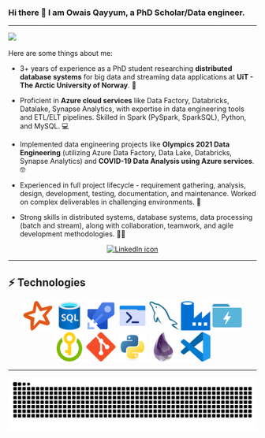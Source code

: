 ### Hi there 👋 I am Owais Qayyum, a PhD Scholar/Data engineer.
---
[![](https://visitcount.itsvg.in/api?id=aviavinashkr&icon=0&color=0)](https://visitcount.itsvg.in)

<!--
<div align="center">
  <img src="https://github-readme-stats.vercel.app/api?username=drowaisqayyum&hide_title=false&hide_rank=false&show_icons=true&include_all_commits=true&count_private=true&disable_animations=false&theme=dracula&locale=en&hide_border=false&order=1" height="150" alt="stats graph"  />
  <img src="https://github-readme-stats.vercel.app/api/top-langs?username=drowaisqayyum&locale=en&hide_title=false&layout=compact&card_width=320&langs_count=5&theme=dracula&hide_border=false&order=2" height="150" alt="languages graph"  />
</div>
-->

<!-- **drowaisqayyum/drowaisqayyum** is a ✨ _special_ ✨ repository because its `README.md` (this file) appears on your GitHub profile. -->

Here are some things about me:

- 3+ years of experience as a PhD student researching **distributed database systems** for big data and streaming data applications at **UiT - The Arctic University of Norway**. 🏢

- Proficient in **Azure cloud services** like Data Factory, Databricks, Datalake, Synapse Analytics, with expertise in data engineering tools and ETL/ELT pipelines. Skilled in Spark (PySpark, SparkSQL), Python, and MySQL. 💻

- Implemented data engineering projects like **Olympics 2021 Data Engineering** (utilizing Azure Data Factory, Data Lake, Databricks, Synapse Analytics) and **COVID-19 Data Analysis using Azure services**. 🤓

- Experienced in full project lifecycle - requirement gathering, analysis, design, development, testing, documentation, and maintenance. Worked on complex deliverables in challenging environments. 🚀

- Strong skills in distributed systems, database systems, data processing (batch and stream), along with collaboration, teamwork, and agile development methodologies. 🧑‍💻
  
<p align="middle"><a href="https://www.linkedin.com/in/owaisqayum/" title="Connect on LinkedIn"><img src="https://img.shields.io/badge/linkedin-%230077B5.svg?&style=for-the-badge&logo=linkedin&logoColor=white" alt="LinkedIn icon"/></a>
</p>

***

## ⚡ Technologies

<p align="middle">
  <img src="https://github.com/drowaisqayyum/drowaisqayyum/blob/main/assets/Apache%20Spark.png" alt="Apache-Spart" width="60" height="60"/>
  <img src="https://github.com/drowaisqayyum/drowaisqayyum/blob/main/assets/Azure%20SQL%20Database.png" alt="Azure-Database" width="60" height="60"/>
  <img src="https://github.com/aviavinashkr/aviavinashkr/blob/main/assets/azurepipelines-svgrepo-com.svg" alt="Azure-Pipeline" width="60" height="60"/>
  <img src="https://github.com/aviavinashkr/aviavinashkr/blob/main/assets/terminal_8452890.png" alt="shell" width="60" height="60"/>
  <img src="https://github.com/drowaisqayyum/drowaisqayyum/blob/main/assets/MySQL.png" alt="MySQL" width="60" height="60"/>
    <img src="https://github.com/drowaisqayyum/drowaisqayyum/blob/main/assets/data-factory.png" alt="data-factory" width="60" height="60"/>
  <img src="https://github.com/drowaisqayyum/drowaisqayyum/blob/main/assets/data-lake-store.png" alt="Data-lake" width="60" height="60"/>
  <img src="https://github.com/drowaisqayyum/drowaisqayyum/blob/main/assets/key-vault.png" alt="Powershell" width="60" height="60"/>
  <img src="https://github.com/drowaisqayyum/drowaisqayyum/blob/main/assets/Git.png" alt="Git" width="60" height="60"/>
  <img src="https://github.com/drowaisqayyum/drowaisqayyum/blob/main/assets/Python.png" alt="Postman" width="60" height="60"/>
  <img src="https://github.com/drowaisqayyum/drowaisqayyum/blob/main/assets/Elixir.png" alt="Elixir" width="60" height="60"/>
  <img src="https://github.com/aviavinashkr/aviavinashkr/blob/main/assets/vscode.png" alt="vscode" width="60" height="60"/>
</p>


***
<img src="https://raw.githubusercontent.com/aviavinashkr/aviavinashkr/output/snake.svg" alt="Snake animation" />

###
